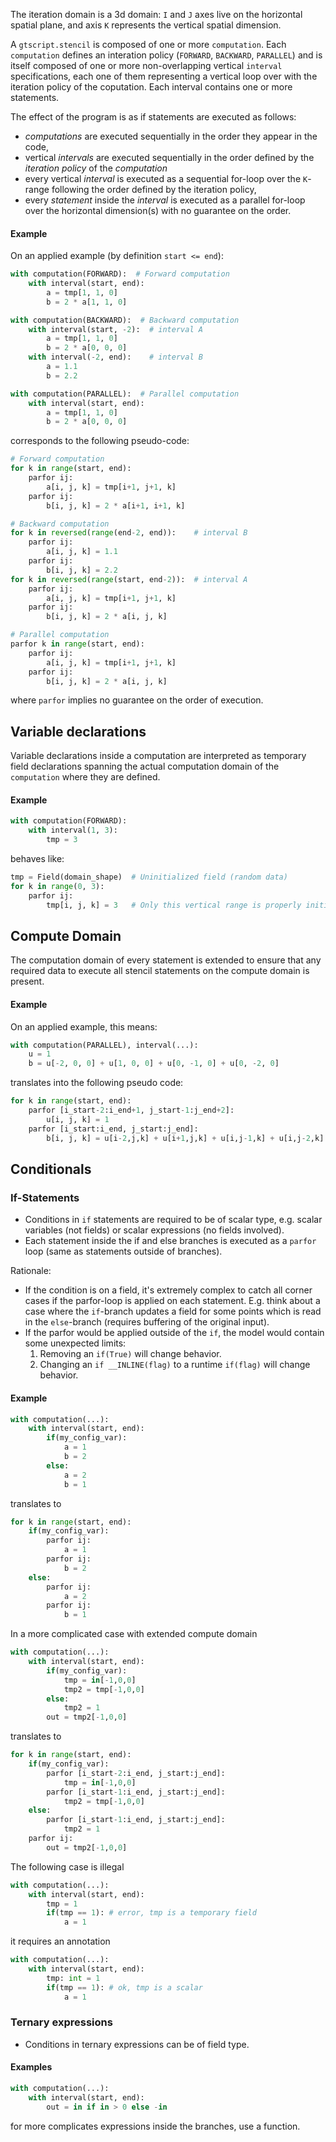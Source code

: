 The iteration domain is a 3d domain: `I` and `J` axes live on the horizontal spatial plane, and axis `K` represents the vertical spatial dimension.

A `gtscript.stencil` is composed of one or more `computation`. Each `computation` defines an interation policy (`FORWARD`, `BACKWARD`, `PARALLEL`) and is itself composed of one or more non-overlapping vertical `interval` specifications, each one of them representing a vertical loop over with the iteration policy of the coputation. Each interval contains one or more statements.

The effect of the program is as if statements are executed as follows:

- *computations* are executed sequentially in the order they appear in the code,
- vertical *intervals* are executed sequentially in the order defined by the *iteration policy* of the *computation*
- every vertical *interval* is executed as a sequential for-loop over the `K`-range following the order defined by the iteration policy,
- every *statement* inside the *interval* is executed as a parallel for-loop over the horizontal dimension(s) with no guarantee on the order.

#### Example
On an applied example (by definition `start <= end`):

```python
with computation(FORWARD):  # Forward computation
    with interval(start, end):
        a = tmp[1, 1, 0]
        b = 2 * a[1, 1, 0]

with computation(BACKWARD):  # Backward computation
    with interval(start, -2):  # interval A
        a = tmp[1, 1, 0]
        b = 2 * a[0, 0, 0]
    with interval(-2, end):    # interval B
        a = 1.1
        b = 2.2

with computation(PARALLEL):  # Parallel computation
    with interval(start, end):
        a = tmp[1, 1, 0]
        b = 2 * a[0, 0, 0]
```

corresponds to the following pseudo-code:

```python
# Forward computation
for k in range(start, end):
    parfor ij:
        a[i, j, k] = tmp[i+1, j+1, k]
    parfor ij:
        b[i, j, k] = 2 * a[i+1, i+1, k]

# Backward computation
for k in reversed(range(end-2, end)):    # interval B
    parfor ij:
        a[i, j, k] = 1.1
    parfor ij:
        b[i, j, k] = 2.2
for k in reversed(range(start, end-2)):  # interval A
    parfor ij:
        a[i, j, k] = tmp[i+1, j+1, k]
    parfor ij:
        b[i, j, k] = 2 * a[i, j, k]

# Parallel computation
parfor k in range(start, end):
    parfor ij:
        a[i, j, k] = tmp[i+1, j+1, k]
    parfor ij:
        b[i, j, k] = 2 * a[i, j, k]
```

where `parfor` implies no guarantee on the order of execution.


## Variable declarations

Variable declarations inside a computation are interpreted as temporary field declarations spanning the actual computation domain of the `computation` where they are defined.

#### Example
```python
with computation(FORWARD):
    with interval(1, 3):
        tmp = 3
```
behaves like:
```python
tmp = Field(domain_shape)  # Uninitialized field (random data)
for k in range(0, 3):
    parfor ij:
        tmp[i, j, k] = 3   # Only this vertical range is properly initialized
```

## Compute Domain

The computation domain of every statement is extended to ensure that any required data to execute all stencil statements on the compute domain is present.

#### Example
On an applied example, this means:

```python
with computation(PARALLEL), interval(...):
    u = 1
    b = u[-2, 0, 0] + u[1, 0, 0] + u[0, -1, 0] + u[0, -2, 0]
```
translates into the following pseudo code:

```python
for k in range(start, end):
    parfor [i_start-2:i_end+1, j_start-1:j_end+2]:
        u[i, j, k] = 1
    parfor [i_start:i_end, j_start:j_end]:
        b[i, j, k] = u[i-2,j,k] + u[i+1,j,k] + u[i,j-1,k] + u[i,j-2,k]
```

## Conditionals

### If-Statements

- Conditions in `if` statements are required to be of scalar type, e.g. scalar variables (not fields) or scalar expressions (no fields involved).
- Each statement inside the if and else branches is executed as a `parfor` loop (same as statements outside of branches).

Rationale:
- If the condition is on a field, it's extremely complex to catch all corner cases if the parfor-loop is applied on each statement. E.g. think about a case where the `if`-branch updates a field for some points which is read in the `else`-branch (requires buffering of the original input).
- If the parfor would be applied outside of the `if`, the model would contain some unexpected limits:
    1. Removing an `if(True)` will change behavior.
    2. Changing an `if __INLINE(flag)` to a runtime `if(flag)` will change behavior.

#### Example

```python
with computation(...):
    with interval(start, end):
        if(my_config_var):
            a = 1
            b = 2
        else:
            a = 2
            b = 1
```

translates to 

```python
for k in range(start, end):
    if(my_config_var):
        parfor ij:
            a = 1
        parfor ij:
            b = 2
    else:
        parfor ij:
            a = 2
        parfor ij:
            b = 1
```

In a more complicated case with extended compute domain

```python
with computation(...):
    with interval(start, end):
        if(my_config_var):
            tmp = in[-1,0,0]
            tmp2 = tmp[-1,0,0]
        else:
            tmp2 = 1
        out = tmp2[-1,0,0]
```

translates to 

```python
for k in range(start, end):
    if(my_config_var):
        parfor [i_start-2:i_end, j_start:j_end]:
            tmp = in[-1,0,0]
        parfor [i_start-1:i_end, j_start:j_end]:
            tmp2 = tmp[-1,0,0]
    else:
        parfor [i_start-1:i_end, j_start:j_end]:
            tmp2 = 1
    parfor ij:
        out = tmp2[-1,0,0]
```

The following case is illegal

```python
with computation(...):
    with interval(start, end):
        tmp = 1
        if(tmp == 1): # error, tmp is a temporary field
            a = 1
```
it requires an annotation
```python
with computation(...):
    with interval(start, end):
        tmp: int = 1
        if(tmp == 1): # ok, tmp is a scalar
            a = 1
```

### Ternary expressions

- Conditions in ternary expressions can be of field type.

#### Examples

```python
with computation(...):
    with interval(start, end):
        out = in if in > 0 else -in
```

for more complicates expressions inside the branches, use a function.
